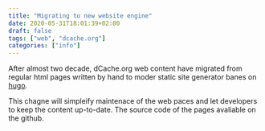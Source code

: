 ```yaml
---
title: "Migrating to new website engine"
date: 2020-05-31T18:01:39+02:00
draft: false
tags: ["web", "dcache.org"]
categories: ["info"]
---
```


After almost two decade, dCache.org web content have migrated from regular
html pages written by hand to moder static site generator banes on [hugo](https://gohugo.io).

This chagne will simpleify maintenace of the web paces and let developers to keep
the content up-to-date. The source code of the pages avaliable on the github.